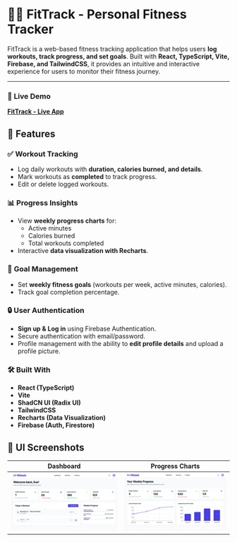 # 🏋️‍♂️ FitTrack - Personal Fitness Tracker

FitTrack is a web-based fitness tracking application that helps users **log workouts, track progress, and set goals**. Built with **React, TypeScript, Vite, Firebase, and TailwindCSS**, it provides an intuitive and interactive experience for users to monitor their fitness journey.

---
### 🔗 Live Demo
**[FitTrack - Live App](https://fittrack-hreca6l4k-suhyuns-projects-3e948b13.vercel.app/)**

## 🚀 Features

### ✅ **Workout Tracking**
- Log daily workouts with **duration, calories burned, and details**.
- Mark workouts as **completed** to track progress.
- Edit or delete logged workouts.

### 📊 **Progress Insights**
- View **weekly progress charts** for:
  - Active minutes
  - Calories burned
  - Total workouts completed
- Interactive **data visualization with Recharts**.

### 🎯 **Goal Management**
- Set **weekly fitness goals** (workouts per week, active minutes, calories).
- Track goal completion percentage.

### 🔒 **User Authentication**
- **Sign up & Log in** using Firebase Authentication.
- Secure authentication with email/password.
- Profile management with the ability to **edit profile details** and upload a profile picture.

### 🛠 **Built With**
- **React (TypeScript)**
- **Vite**
- **ShadCN UI (Radix UI)**
- **TailwindCSS**
- **Recharts (Data Visualization)**
- **Firebase (Auth, Firestore)**

## 🎨 UI Screenshots
| Dashboard | Progress Charts |
|-----------|-----------------|
| ![Dashboard](public/assets/images/dashboard.png) | ![Progress](public/assets/images/progress.png) |
